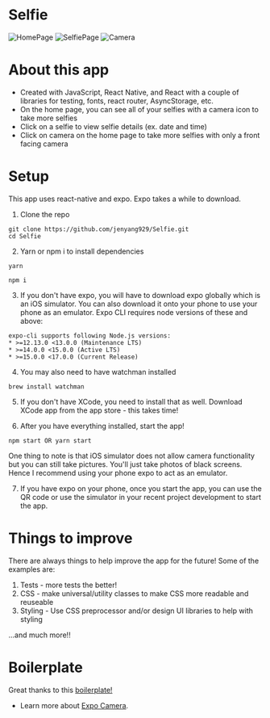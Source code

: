 # Selfie

![HomePage](./SelfieImages/homepage.png)
![SelfiePage](./SelfieImages/selfiepage.png)
![Camera](./SelfieImages/camera.png)

# About this app

- Created with JavaScript, React Native, and React with a couple of libraries for testing, fonts, react router, AsyncStorage, etc.
- On the home page, you can see all of your selfies with a camera icon to take more selfies
- Click on a selfie to view selfie details (ex. date and time)
- Click on camera on the home page to take more selfies with only a front facing camera

# Setup

This app uses react-native and expo. Expo takes a while to download. 

1. Clone the repo
```
git clone https://github.com/jenyang929/Selfie.git
cd Selfie
```

2. Yarn or npm i to install dependencies
```
yarn
```

```
npm i
```

3. If you don't have expo, you will have to download expo globally which is an iOS simulator. You can also download it onto your phone to use your phone as an emulator. Expo CLI requires node versions of these and above:
```
expo-cli supports following Node.js versions:
* >=12.13.0 <13.0.0 (Maintenance LTS)
* >=14.0.0 <15.0.0 (Active LTS)
* >=15.0.0 <17.0.0 (Current Release)
```

4. You may also need to have watchman installed 
```
brew install watchman
```

5. If you don't have XCode, you need to install that as well. Download XCode app from the app store - this takes time!

6. After you have everything installed, start the app!
```
npm start OR yarn start
```
One thing to note is that iOS simulator does not allow camera functionality but you can still take pictures. You'll just take photos of black screens. Hence I recommend using your phone expo to act as an emulator. 

7. If you have expo on your phone, once you start the app, you can use the QR code or use the simulator in your recent project development to start the app. 


# Things to improve

There are always things to help improve the app for the future! Some of the examples are:

1. Tests - more tests the better!
2. CSS - make universal/utility classes to make CSS more readable and reuseable
3. Styling - Use CSS preprocessor and/or design UI libraries to help with styling

...and much more!!

# Boilerplate

Great thanks to this <a href="https://github.com/expo/create-react-native-app">boilerplate!</a>

- Learn more about [Expo Camera](https://docs.expo.dev/versions/latest/sdk/camera).
